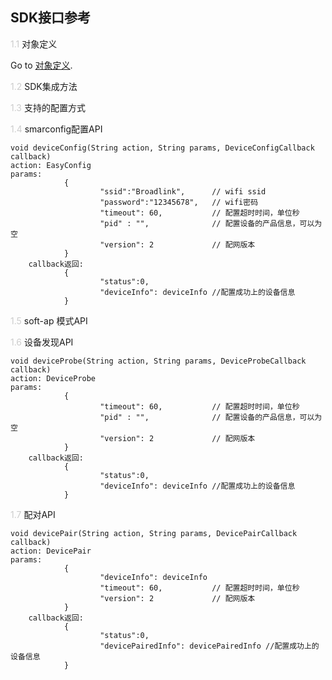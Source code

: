 
## SDK接口参考
<span style="color:#ccc">1.1</span> 对象定义

Go to [对象定义](object-definition.md).

<span style="color:#ccc">1.2</span> SDK集成方法

<span style="color:#ccc">1.3</span> 支持的配置方式

<span style="color:#ccc">1.4</span> smarconfig配置API

```
void deviceConfig(String action, String params, DeviceConfigCallback callback)
action: EasyConfig
params:
            {
                    "ssid":"Broadlink",      // wifi ssid
                    "password":"12345678",   // wifi密码
                    "timeout": 60,           // 配置超时时间，单位秒
                    "pid" : "",              // 配置设备的产品信息，可以为空
                    "version": 2             // 配网版本
            }
    callback返回:
            {
                    "status":0,
                    "deviceInfo": deviceInfo //配置成功上的设备信息
            }

```

<span style="color:#ccc">1.5</span> soft-ap 模式API

<span style="color:#ccc">1.6</span> 设备发现API
```
void deviceProbe(String action, String params, DeviceProbeCallback callback)
action: DeviceProbe
params:
            {
                    "timeout": 60,           // 配置超时时间，单位秒
                    "pid" : "",              // 配置设备的产品信息，可以为空
                    "version": 2             // 配网版本
            }
    callback返回:
            {
                    "status":0,
                    "deviceInfo": deviceInfo //配置成功上的设备信息
            }

```

<span style="color:#ccc">1.7</span> 配对API
```
void devicePair(String action, String params, DevicePairCallback callback)
action: DevicePair
params:
            {
                    "deviceInfo": deviceInfo
                    "timeout": 60,           // 配置超时时间，单位秒
                    "version": 2             // 配网版本
            }
    callback返回:
            {
                    "status":0,
                    "devicePairedInfo": devicePairedInfo //配置成功上的设备信息
            }

```
